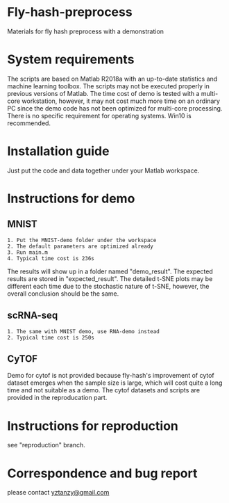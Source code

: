 # Fly-hash-preprocess
  Materials for fly hash preprocess with a demonstration
# System requirements
  The scripts are based on Matlab R2018a with an up-to-date statistics and machine learning toolbox. The scripts may not be executed properly in previous versions of Matlab.
  The time cost of demo is tested with a multi-core workstation, however, it may not cost much more time on an ordinary PC since the demo code has not been optimized for multi-core processing.
  There is no specific requirement for operating systems. Win10 is recommended. 
# Installation guide
  Just put the code and data together under your Matlab workspace. 
# Instructions for demo
  ## MNIST
    1. Put the MNIST-demo folder under the workspace
    2. The default parameters are optimized already
    3. Run main.m
    4. Typical time cost is 236s
  The results will show up in a folder named "demo_result". The expected results are stored in "expected_result". The detailed t-SNE plots may be different each time due to the stochastic nature of t-SNE, however, the overall conclusion should be the same. 
  ## scRNA-seq
    1. The same with MNIST demo, use RNA-demo instead
    2. Typical time cost is 250s
  ## CyTOF
  Demo for cytof is not provided because fly-hash's improvement of cytof dataset emerges when the sample size is large, which will cost quite a long time and not suitable as a demo. The cytof datasets and scripts are provided in the reproducation part.
# Instructions for reproduction
  see "reproduction" branch.
# Correspondence and bug report
  please contact yztanzy@gmail.com

